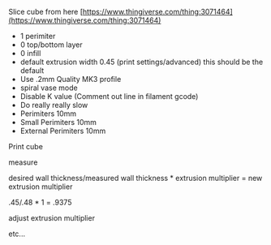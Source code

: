 Slice cube from here
[https://www.thingiverse.com/thing:3071464](https://www.thingiverse.com/thing:3071464)
* 1 perimiter
* 0 top/bottom layer
* 0 infill
* default extrusion width 0.45 (print settings/advanced) this should be the default
* Use .2mm Quality MK3 profile
* spiral vase mode
* Disable K value (Comment out line in filament gcode)
* Do really really slow
* Perimiters 10mm
* Small Perimiters 10mm
* External Perimiters 10mm

Print cube

measure 

desired wall thickness/measured wall thickness * extrusion multiplier = new extrusion multiplier

.45/.48 * 1 = .9375

adjust extrusion multiplier

etc...

<!--stackedit_data:
eyJoaXN0b3J5IjpbLTExOTA2ODI0NzcsMTUzMjYyMDk3NSwtMT
Q4MDk2NDgyLC0yNjkxMDY1NjgsLTE2MjUzMjk5MzEsMTk0NTk5
MDU1NF19
-->